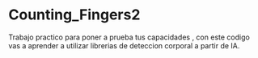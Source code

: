 # Counting_Fingers2
Trabajo practico para poner a prueba tus capacidades , con este codigo vas a aprender a utilizar librerias de deteccion corporal a partir de IA.
